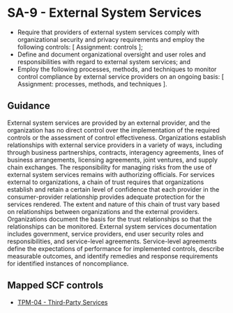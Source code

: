 # SA-9 - External System Services
- Require that providers of external system services comply with organizational security and privacy requirements and employ the following controls: \[ Assignment: controls \];
- Define and document organizational oversight and user roles and responsibilities with regard to external system services; and
- Employ the following processes, methods, and techniques to monitor control compliance by external service providers on an ongoing basis: \[ Assignment: processes, methods, and techniques \].
## Guidance
External system services are provided by an external provider, and the organization has no direct control over the implementation of the required controls or the assessment of control effectiveness. Organizations establish relationships with external service providers in a variety of ways, including through business partnerships, contracts, interagency agreements, lines of business arrangements, licensing agreements, joint ventures, and supply chain exchanges. The responsibility for managing risks from the use of external system services remains with authorizing officials. For services external to organizations, a chain of trust requires that organizations establish and retain a certain level of confidence that each provider in the consumer-provider relationship provides adequate protection for the services rendered. The extent and nature of this chain of trust vary based on relationships between organizations and the external providers. Organizations document the basis for the trust relationships so that the relationships can be monitored. External system services documentation includes government, service providers, end user security roles and responsibilities, and service-level agreements. Service-level agreements define the expectations of performance for implemented controls, describe measurable outcomes, and identify remedies and response requirements for identified instances of noncompliance.
## Mapped SCF controls
- [TPM-04 - Third-Party Services](../scf/tpm-04-third-partyservices.md)